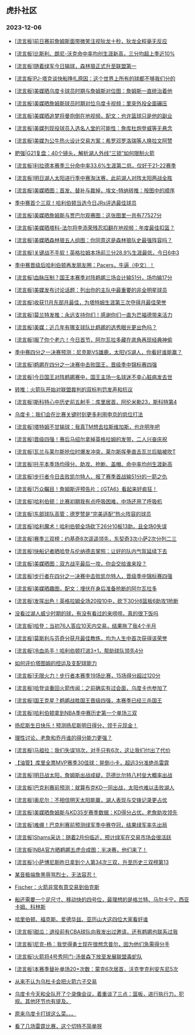 ## 虎扑社区 
### 2023-12-06

+ [[流言板]前日赛前詹姆斯面带微笑注视狄龙十秒，狄龙全程毫无反应](https://bbs.hupu.com/623477475.html)

+ [[流言板]比斯利、朗尼-沃克命中率均创生涯新高，三分均超上季近10%](https://bbs.hupu.com/623477066.html)

+ [[流言板]随着绿军今日输球，森林狼正式升至联盟第一](https://bbs.hupu.com/623477547.html)

+ [[流言板]PJ-塔克谈快船挣扎原因：这个世界上所有的球都不够我们分的](https://bbs.hupu.com/623476069.html)

+ [[流言板]美媒晒乌度卡球员时期与詹姆斯对位图：詹姆斯一直统治着他](https://bbs.hupu.com/623476423.html)

+ [[流言板]美媒晒詹姆斯球员时期对位乌度卡视频：里突外投全面碾压](https://bbs.hupu.com/623477634.html)

+ [[流言板]美媒晒追梦将曼抱倒在地视频，配文：也许篮球只是他的副业](https://bbs.hupu.com/623475774.html)

+ [[流言板]美媒列现役球员入选名人堂的可能性：詹库杜炮登威等无悬念](https://bbs.hupu.com/623476745.html)

+ [[流言板]美媒为公牛热火设计交易方案：希罗邓罗洛瑞等人换拉文阿赞](https://bbs.hupu.com/623477204.html)

+ [肥强|G21复盘：40个镜头，解析湖人外线“三锁”如何限制火箭](https://bbs.hupu.com/623474740.html)

+ [[流言板]利拉德本赛季三分命中率33.6%生涯第二低，仅好于21-22赛季](https://bbs.hupu.com/623477285.html)

+ [[流言板]明日湖人太阳进行季中赛淘汰赛，此前湖人对阵太阳两战全胜](https://bbs.hupu.com/623477885.html)

+ [[流言板]美媒晒图：首发、替补与裁掉，埃文-特纳转推：按图中的顺序](https://bbs.hupu.com/623476599.html)

+ [季中赛首个三双！哈利伯顿当选今日JRs评选最佳球员](https://bbs.hupu.com/623473820.html)

+ [[流言板]美媒晒詹姆斯与贾巴尔观赛图：这张图里一共有77527分](https://bbs.hupu.com/623475797.html)

+ [[流言板]美媒晒塔科-法尔将李添荣残忍扣翻在地视频：年度最佳扣篮？](https://bbs.hupu.com/623477828.html)

+ [[流言板]美媒晒森林狼五人组图：你同意这是森林狼队史最强阵容吗？](https://bbs.hupu.com/623477397.html)

+ [[流言板]关键战不手软！英格拉姆本场前三分28.9%生涯最低，今日6中3](https://bbs.hupu.com/623476540.html)

+ [季中赛晋级后哈利伯顿再发朋友圈：Pacers，牛逼（中文）！](https://bbs.hupu.com/623469718.html)

+ [[流言板]血脉压制？国王本赛季对阵鹈鹕三场合计输51分，场均输17分](https://bbs.hupu.com/623476849.html)

+ [[流言板]美媒发布讨论话题：列出你的主队中最重要的非全明星球员](https://bbs.hupu.com/623475954.html)

+ [[流言板]收获11月东部月最佳，为塔特姆生涯第三次夺得月最佳荣誉](https://bbs.hupu.com/623477706.html)

+ [[流言板]莫兰特发推：永远支持你们！感谢你们一直为芒福德带来活力](https://bbs.hupu.com/623476969.html)

+ [[流言板]美媒：近几年有哪支球队比鹈鹕的选秀眼光更出色吗？](https://bbs.hupu.com/623476366.html)

+ [[流言板]服了你个老六！今日首节，阿尔瓦拉多藏在底角再现经典神偷](https://bbs.hupu.com/623474993.html)

+ [季中赛四分之一决赛预测：尼克斯VS雄鹿，太阳VS湖人，你看好谁能赢？](https://bbs.hupu.com/623456353.html)

+ [[流言板]鹈鹕在四分之一决赛中击败国王，晋级季中锦标赛四强](https://bbs.hupu.com/623470190.html)

+ [[流言板]今日国王对阵鹈鹕赛中，国王主场一名球迷不幸心脏病发去世](https://bbs.hupu.com/623470063.html)

+ [转推：火箭队开始对联盟裁判的双标判罚发声和抗议](https://bbs.hupu.com/623471354.html)

+ [[流言板]斯科特心中历史前五射手：库里居首，阿伦米勒23，斯科特第4](https://bbs.hupu.com/623475496.html)

+ [乌度卡：我们会在比赛关键时刻更多利用申京的低位打法](https://bbs.hupu.com/623475021.html)

+ [[流言板]塔特姆不甘输球：我真TM想去拉斯维加斯，也许明年吧](https://bbs.hupu.com/623472080.html)

+ [[流言板]晋级四强！赛后马绍尔拿掉英格拉姆的发带，二人兴奋庆祝](https://bbs.hupu.com/623470319.html)

+ [[流言板]瓦兰与莱尔斯抢位时爆发冲突，莱尔斯挥拳直击瓦兰后脑被吹T](https://bbs.hupu.com/623468789.html)

+ [[流言板]托平本季场均得分、助攻、抢断、盖帽、命中率均创生涯新高](https://bbs.hupu.com/623477781.html)

+ [[流言板]步行者今日击败凯尔特人，报了赛季首战输51分的一箭之仇](https://bbs.hupu.com/623475937.html)

+ [[流言板]万众瞩目！詹姆斯评预告片：《GTA6》看起来好疯狂！](https://bbs.hupu.com/623469372.html)

+ [[流言板]哈利伯顿：比赛初期我有点呼吸困难，中场还用了呼吸机](https://bbs.hupu.com/623467850.html)

+ [[流言板]东部球队高管：德罗赞是“完美适配”热火阵容的球员](https://bbs.hupu.com/623476262.html)

+ [[流言板]哈利魔术！哈利伯顿全场砍下26分10板13助，且全场0失误](https://bbs.hupu.com/623467493.html)

+ [[流言板]赛季三双榜：约基奇8次遥遥领先，东契奇3次小萨2次分列二三](https://bbs.hupu.com/623477371.html)

+ [[流言板]快船记者晒哈登与伦纳德击掌照：让好的队内气氛延续下去](https://bbs.hupu.com/623475268.html)

+ [[流言板]美媒晒图：双方战平最后一攻，你会交给谁来投？](https://bbs.hupu.com/623475355.html)

+ [[流言板]步行者在四分之一决赛中击败凯尔特人，晋级季中锦标赛四强](https://bbs.hupu.com/623467416.html)

+ [[流言板]美媒晒趣图，配文：埋伏在身后准备抢断的阿尔瓦拉多](https://bbs.hupu.com/623475598.html)

+ [[流言板]发挥出色！英格拉姆全场20投10中，砍下30分8篮板6助攻1抢断](https://bbs.hupu.com/623470229.html)

+ [没看过湖人威少时期的球，有没有看过的来唠唠，真的很下饭吗](https://bbs.hupu.com/623477435.html)

+ [[流言板]哈登：当初76人答应10天内交易，结果拖了我4个半月](https://bbs.hupu.com/623466035.html)

+ [[流言板]莫斯利与芬奇分获月最佳教练，均为人生中首次获得该荣誉](https://bbs.hupu.com/623477873.html)

+ [[流言板]冷血杀手！哈利伯顿打进3+1，帮助球队领先4分](https://bbs.hupu.com/623467406.html)

+ [如何评价塔图姆的控运及支配球能力](https://bbs.hupu.com/623470270.html)

+ [[流言板]无限火力！步行者本赛季19场比赛，15场得分超过120分](https://bbs.hupu.com/623476298.html)

+ [[流言板]哈登谈重回火箭传闻：之前确实有过会面，乌度卡也参加了](https://bbs.hupu.com/623466635.html)

+ [[流言板]国王克星？鹈鹕战胜国王晋级四强，本赛季已经三杀国王](https://bbs.hupu.com/623470933.html)

+ [[流言板]哈利伯顿拿到NBA季中赛历史第一个单场三双](https://bbs.hupu.com/623467037.html)

+ [扬尼斯生日快乐！预测扬尼斯明日得分，领千元现金！](https://bbs.hupu.com/623473454.html)

+ [理性讨论，老詹和乔丹谁的得分能力更强？](https://bbs.hupu.com/623475677.html)

+ [[流言板]马祖拉：我们失误18次，对手只有6次，这让我们付出了代价](https://bbs.hupu.com/623472960.html)

+ [【油管】库里全票MVP赛季30佳球：晃倒小卡，超远3分准绝杀雷霆](https://bbs.hupu.com/623474852.html)

+ [[流言板]明日战太阳，詹姆斯出战成疑，范德比尔特八村垒大概率出战](https://bbs.hupu.com/623466615.html)

+ [[流言板]巴克利赛前预测：就算布克KD一同出战，太阳也难以击败湖人](https://bbs.hupu.com/623478326.html)

+ [[流言板]奥尼尔：不相信明天太阳能赢，湖人表现与交锋记录更占优](https://bbs.hupu.com/623478380.html)

+ [[流言板]美媒晒詹姆斯与KD35岁赛季数据：KD得分占优，老詹助攻领先](https://bbs.hupu.com/623478303.html)

+ [[流言板]难绷！巴克利赛前预测绿军季中赛夺冠，结果绿军率先出局](https://bbs.hupu.com/623478474.html)

+ [[流言板]Shams采访：随着2月份临近，预计绿军在交易市场会很活跃](https://bbs.hupu.com/623478603.html)

+ [[流言板]NBA官方晒鹈鹕五虎合成图：半决赛，他们来了！](https://bbs.hupu.com/623478429.html)

+ [[流言板]小萨博尼斯昨日拿到个人第34次三双，升至历史三双榜第13](https://bbs.hupu.com/623478509.html)

+ [某音极端詹黑辱骂烈士，无法容忍！](https://bbs.hupu.com/623477700.html)

+ [Fischer：火箭非常有意交易到伯克斯](https://bbs.hupu.com/623477011.html)

+ [船还需要一个足尺寸、移动快的四号位，最理想的是格兰特、马尔卡宁，西亚卡姆、科林斯](https://bbs.hupu.com/623477607.html)

+ [哈里伯顿、福克斯、爱德华兹、亚历山大这四位大家看好谁](https://bbs.hupu.com/623478368.html)

+ [[流言板]甜瓜：退役前有CBA球队向我发出过邀请，还有鹈鹕也联系过我](https://bbs.hupu.com/623478754.html)

+ [[流言板]尼克-杨：我觉得勇士现在很想念普尔，因为他们急需得分手](https://bbs.hupu.com/623478735.html)

+ [[流言板]火箭将4号秀阿门-汤普森下放至发展联盟毒蛇队](https://bbs.hupu.com/623478767.html)

+ [[流言板]本赛季替补单场20+次数：蒙克6次居首，沃克奎克利安东尼5次](https://bbs.hupu.com/623478820.html)

+ [从来不认为乌杜卡会把火箭六子交易](https://bbs.hupu.com/623472707.html)

+ [乌度卡今天和全队开了个录像会议，着重谈了三点：篮板，进行执行力，犯规。其他环节也有提及。 ​​​](https://bbs.hupu.com/623476885.html)

+ [原来乌度卡打球这么菜。。。](https://bbs.hupu.com/623477836.html)

+ [看了几场雷霆比赛，这个切特不简单呀](https://bbs.hupu.com/623476912.html)

